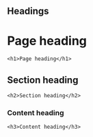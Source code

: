## Headings

<h1>Page heading</h1>

    <h1>Page heading</h1>

<h2>Section heading</h2>

    <h2>Section heading</h2>

<h3>Content heading</h3>

    <h3>Content heading</h3>


